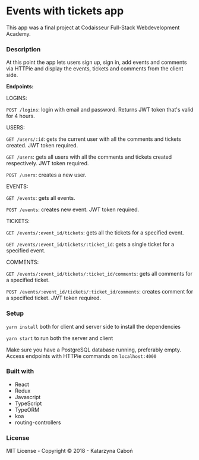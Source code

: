 # Events with tickets app

This app was a final project at Codaisseur Full-Stack Webdevelopment Academy. 

### Description
At this point the app lets users sign up, sign in, add events and comments via HTTPie and display the events, tickets and comments from the client side.


**Endpoints:**

LOGINS:

`POST /logins`: login with email and password. Returns JWT token that's valid for 4 hours.

USERS:

`GET /users/:id`: gets the current user with all the comments and tickets created. JWT token required.

`GET /users`: gets all users with all the comments and tickets created respectively. JWT token required.

`POST /users`: creates a new user.

EVENTS:

`GET /events`: gets all events. 

`POST /events`: creates new event. JWT token required.

TICKETS:

`GET /events/:event_id/tickets`: gets all the tickets for a specified event.

`GET /events/:event_id/tickets/:ticket_id`: gets a single ticket for a specified event.

COMMENTS:

`GET /events/:event_id/tickets/:ticket_id/comments`: gets all comments for a specified ticket.

`POST /events/:event_id/tickets/:ticket_id/comments`: creates comment for a specified ticket. JWT token required. 


### Setup

`yarn install` both for client and server side to install the dependencies

`yarn start` to run both the server and client

Make sure you have a PostgreSQL database running, preferably empty.
Access endpoints with HTTPie commands on `localhost:4000`


### Built with
- React 
- Redux
- Javascript
- TypeScript
- TypeORM
- koa
- routing-controllers

### License
MIT License - Copyright © 2018 - Katarzyna Caboń
